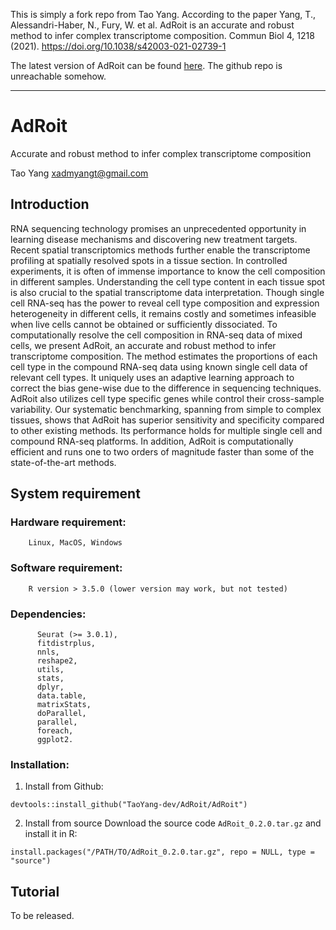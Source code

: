 This is simply a fork repo from Tao Yang. According to the paper 
Yang, T., Alessandri-Haber, N., Fury, W. et al. AdRoit is an accurate and robust method to infer complex transcriptome composition. Commun Biol 4, 1218 (2021). https://doi.org/10.1038/s42003-021-02739-1

The latest version of AdRoit can be found [here](https://doi.org/10.5281/zenodo.5272308). The github repo is unreachable somehow.

---

# AdRoit
Accurate and robust method to infer complex transcriptome composition

Tao Yang <xadmyangt@gmail.com>

## Introduction
RNA sequencing technology promises an unprecedented opportunity in learning disease mechanisms and discovering new treatment targets. Recent spatial transcriptomics methods further enable the transcriptome profiling at spatially resolved spots in a tissue section. In controlled experiments, it is often of immense importance to know the cell composition in different samples. Understanding the cell type content in each tissue spot is also crucial to the spatial transcriptome data interpretation. Though single cell RNA-seq has the power to reveal cell type composition and expression heterogeneity in different cells, it remains costly and sometimes infeasible when live cells cannot be obtained or sufficiently dissociated. To computationally resolve the cell composition in RNA-seq data of mixed cells, we present AdRoit, an accurate and robust method to infer transcriptome composition. The method estimates the proportions of each cell type in the compound RNA-seq data using known single cell data of relevant cell types. It uniquely uses an adaptive learning approach to correct the bias gene-wise due to the difference in sequencing techniques. AdRoit also utilizes cell type specific genes while control their cross-sample variability. Our systematic benchmarking, spanning from simple to complex tissues, shows that AdRoit has superior sensitivity and specificity compared to other existing methods. Its performance holds for multiple single cell and compound RNA-seq platforms. In addition, AdRoit is computationally efficient and runs one to two orders of magnitude faster than some of the state-of-the-art methods. 

## System requirement
### Hardware requirement: 
        Linux, MacOS, Windows
### Software requirement: 
        R version > 3.5.0 (lower version may work, but not tested)
### Dependencies: 
          Seurat (>= 3.0.1),
          fitdistrplus,
          nnls,
          reshape2,
          utils,
          stats,
          dplyr, 
          data.table, 
          matrixStats, 
          doParallel,
          parallel,
          foreach, 
          ggplot2.
### Installation:
1. Install from Github:
```
devtools::install_github("TaoYang-dev/AdRoit/AdRoit")
```

2. Install from source
Download the source code `AdRoit_0.2.0.tar.gz` and install it in R:
```
install.packages("/PATH/TO/AdRoit_0.2.0.tar.gz", repo = NULL, type = "source")
```

## Tutorial
To be released.
